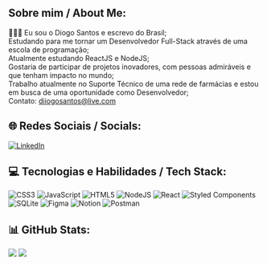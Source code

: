 ## Sobre mim / About Me:
🙋🏼‍♂️ Eu sou o Diogo Santos e escrevo do Brasil;<br>Estudando para me tornar um Desenvolvedor Full-Stack através de uma escola de programação;<br>Atualmente estudando ReactJS e NodeJS;<br>Gostaria de participar de projetos inovadores, com pessoas admiráveis e que tenham impacto no mundo;<br>Trabalho atualmente no Suporte Técnico de uma rede de farmácias e estou em busca de uma oportunidade como Desenvolvedor;<br>Contato: diiogosantos@live.com


## 🌐 Redes Sociais / Socials:
[![LinkedIn](https://img.shields.io/badge/LinkedIn-%230077B5.svg?logo=linkedin&logoColor=white)](https://linkedin.com/in/diiogosantos) 

## 💻 Tecnologias e Habilidades / Tech Stack:
![CSS3](https://img.shields.io/badge/css3-%231572B6.svg?style=plastic&logo=css3&logoColor=white) ![JavaScript](https://img.shields.io/badge/javascript-%23323330.svg?style=plastic&logo=javascript&logoColor=%23F7DF1E) ![HTML5](https://img.shields.io/badge/html5-%23E34F26.svg?style=plastic&logo=html5&logoColor=white) ![NodeJS](https://img.shields.io/badge/node.js-6DA55F?style=plastic&logo=node.js&logoColor=white) ![React](https://img.shields.io/badge/react-%2320232a.svg?style=plastic&logo=react&logoColor=%2361DAFB) ![Styled Components](https://img.shields.io/badge/styled--components-DB7093?style=plastic&logo=styled-components&logoColor=white) ![SQLite](https://img.shields.io/badge/sqlite-%2307405e.svg?style=plastic&logo=sqlite&logoColor=white) 	![Figma](https://img.shields.io/badge/figma-%23F24E1E.svg?style=plastic&logo=figma&logoColor=white) ![Notion](https://img.shields.io/badge/Notion-%23000000.svg?style=plastic&logo=notion&logoColor=white) ![Postman](https://img.shields.io/badge/Postman-FF6C37?style=plastic&logo=postman&logoColor=white)

## 📊 GitHub Stats:
![](https://github-readme-stats-dpn3.vercel.app/api?username=DioguinhoSantos&theme=merko&hide_border=false&include_all_commits=true&count_private=true)
![](https://github-readme-streak-stats.herokuapp.com/?user=DioguinhoSantos&theme=merko&hide_border=false)<br/>

